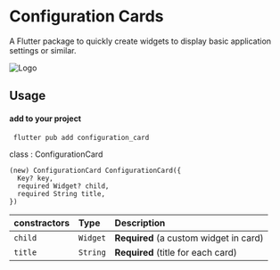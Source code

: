 
# Configuration Cards

A Flutter package to quickly create widgets to display basic application settings or similar.


![Logo](https://s5.uupload.ir/files/seraaj/Flutter_Downloads/FlutterPlus.ir/configuration_container_gif.gif)
## Usage

#### add to your project

```http
 flutter pub add configuration_card
```
class :  ConfigurationCard

```
(new) ConfigurationCard ConfigurationCard({
  Key? key,
  required Widget? child,
  required String title,
})

```
| constractors | Type     | Description                |
| :-------- | :------- | :------------------------- |
| `child` | `Widget` | **Required** (a custom widget in card) |
| `title` | `String` | **Required** (title for each card) |
